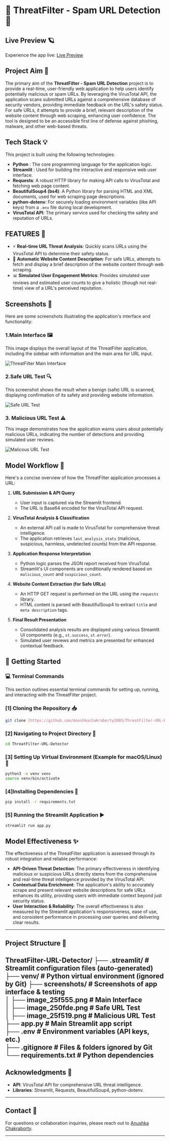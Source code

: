 #    🦾 ThreatFilter - Spam URL Detection 🦾


## Live Preview 🪐


Experience the app live: [Live Preview](https://threatfilter-url-detector-ccqbgqkascrccmkh7ksssc.streamlit.app/)

## Project Aim 🎯

The primary aim of the **ThreatFilter - Spam URL Detection** project is to provide a real-time, user-friendly web application to help users identify potentially malicious or spam URLs. By leveraging the VirusTotal API, the application scans submitted URLs against a comprehensive database of security vendors, providing immediate feedback on the URL's safety status. For safe URLs, it attempts to provide a brief, relevant description of the website content through web scraping, enhancing user confidence. The tool is designed to be an accessible first line of defense against phishing, malware, and other web-based threats.

## Tech Stack 💡

This project is built using the following technologies:

* **Python** : The core programming language for the application logic.
* **Streamlit**  : Used for building the interactive and responsive web user interface.
* **Requests**: A robust HTTP library for making API calls to VirusTotal and fetching web page content.
* **BeautifulSoup4 (bs4)**: A Python library for parsing HTML and XML documents, used for web scraping page descriptions.
* **python-dotenv**: For securely loading environment variables (like API keys) from a `.env` file during local development.
* **VirusTotal API**: The primary service used for checking the safety and reputation of URLs.

## FEATURES 🧪

* ⚡ **Real-time URL Threat Analysis**: Quickly scans URLs using the VirusTotal API to determine their safety status.
* 📄 **Automatic Website Content Description**: For safe URLs, attempts to fetch and display a brief description of the website content through web scraping.
* 📊 **Simulated User Engagement Metrics**: Provides simulated user reviews and estimated user counts to give a holistic (though not real-time) view of a URL's perceived reputation.

## Screenshots 📸

Here are some screenshots illustrating the application's interface and functionality:

### 1.Main Interface 🖼️

This image displays the overall layout of the ThreatFilter application, including the sidebar with information and the main area for URL input.

![ThreatFilter Main Interface](https://github.com/user-attachments/assets/24b4e8b7-35f7-446b-8575-730166587f38)




### 2.Safe URL Test 🔍

This screenshot shows the result when a benign (safe) URL is scanned, displaying confirmation of its safety and providing website information.

![Safe URL Test](https://github.com/user-attachments/assets/161ec9af-c7ee-4e65-b2dd-9559b0e47cc6)



### 3. Malicious URL Test ⚠

This image demonstrates how the application warns users about potentially malicious URLs, indicating the number of detections and providing simulated user reviews.

![Malicous URL Test](https://github.com/user-attachments/assets/097f1601-b21a-4fea-ba41-5d94f4c147fd)

## Model Workflow 🧠

Here's a concise overview of how the ThreatFilter application processes a URL:

1.  **URL Submission & API Query**
    * User input is captured via the Streamlit frontend.
    * The URL is Base64 encoded for the VirusTotal API request.

2.  **VirusTotal Analysis & Classification**
    * An external API call is made to VirusTotal for comprehensive threat intelligence.
    * The application retrieves `last_analysis_stats` (malicious, suspicious, harmless, undetected counts) from the API response.

3.  **Application Response Interpretation**
    * Python logic parses the JSON report received from VirusTotal.
    * Streamlit's UI components are conditionally rendered based on `malicious_count` and `suspicious_count`.

4.  **Website Content Extraction (for Safe URLs)**
    * An HTTP GET request is performed on the URL using the `requests` library.
    * HTML content is parsed with BeautifulSoup4 to extract `title` and `meta description` tags.

5.  **Final Result Presentation**
    * Consolidated analysis results are displayed using various Streamlit UI components (e.g., `st.success`, `st.error`).
    * Simulated user reviews and metrics are presented for enhanced contextual feedback.
  
## 🚀 Getting Started
### 💻 Terminal Commands

This section outlines essential terminal commands for setting up, running, and interacting with the ThreatFilter project.

### [1] Cloning the Repository 📥

```bash
git clone [https://github.com/Anushkachakraborty2005/ThreatFilter-URL-Detector.git](https://github.com/Anushkachakraborty2005/ThreatFilter-URL-Detector.git)ttps://github.com/Anushkachakraborty2005/ThreatFilter-URL-Detector.git](https://github.com/Anushkachakraborty2005/ThreatFilter-URL-Detector.git)
```

### [2]  Navigating to Project Directory 🔗
```bash
cd ThreatFilter-URL-Detector
```
### [3] Setting Up Virtual Environment (Example for macOS/Linux) 📝
```bash
python3 -m venv venv
source venv/bin/activate
```
### [4]Installing Dependencies 📩
```bash
pip install -r requirements.txt
```
### [5] Running the Streamlit Application ▶️
```bash
streamlit run app.py
```
## Model Effectiveness ✨

The effectiveness of the ThreatFilter application is assessed through its robust integration and reliable performance:

* **API-Driven Threat Detection**: The primary effectiveness in identifying malicious or suspicious URLs directly stems from the comprehensive and real-time threat intelligence provided by the VirusTotal API.
* **Contextual Data Enrichment**: The application's ability to accurately scrape and present relevant website descriptions for safe URLs enhances its utility, providing users with immediate context beyond just security status.
* **User Interaction & Reliability**: The overall effectiveness is also measured by the Streamlit application's responsiveness, ease of use, and consistent performance in processing user queries and delivering clear results.
---
##  Project Structure 📁

ThreatFilter-URL-Detector/
├── .streamlit/           # Streamlit configuration files (auto-generated)
├── venv/                 # Python virtual environment (ignored by Git)
├── screenshots/          # Screenshots of app interface & testing  
│   ├── image_25f555.png      # Main Interface  
│   ├── image_250fde.png      # Safe URL Test  
│   ├── image_25f519.png      # Malicious URL Test  
├── app.py                # Main Streamlit app script  
├── .env                  # Environment variables (API keys, etc.)  
├── .gitignore            # Files & folders ignored by Git  
└── requirements.txt      # Python dependencies
---
## Acknowledgments 🧡

* **API**: VirusTotal API for comprehensive URL threat intelligence.
* **Libraries**: Streamlit, Requests, BeautifulSoup4, python-dotenv.
---
## Contact 💬

For questions or collaboration inquiries, please reach out to [Anushka Chakraborty](https://www.linkedin.com/in/anushka-chakraborty-006881311/).

---
